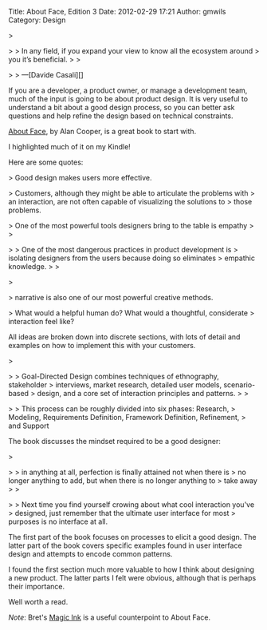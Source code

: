 Title: About Face, Edition 3
Date: 2012-02-29 17:21
Author: gmwils
Category: Design

<p>
> </p>
>
> In any field, if you expand your view to know all the ecosystem around
> you it’s beneficial.
>
> </p>
>
> —[Davide Casali][]

</p>

If you are a developer, a product owner, or manage a development team,
much of the input is going to be about product design. It is very useful
to understand a bit about a good design process, so you can better ask
questions and help refine the design based on technical constraints.

</p>

[About Face][], by Alan Cooper, is a great book to start with.

</p>

I highlighted much of it on my Kindle!

</p>

Here are some quotes:

</p>

<p>
> Good design makes users more effective.

</p>

<p>
> Customers, although they might be able to articulate the problems with
> an interaction, are not often capable of visualizing the solutions to
> those problems.

</p>

<p>
> One of the most powerful tools designers bring to the table is empathy
>
> </p>
>
> One of the most dangerous practices in product development is
> isolating designers from the users because doing so eliminates
> empathic knowledge.
>
> </p>
> <p>

</p>

<p>
> narrative is also one of our most powerful creative methods.

</p>

<p>
> What would a helpful human do? What would a thoughtful, considerate
> interaction feel like?

</p>

All ideas are broken down into discrete sections, with lots of detail
and examples on how to implement this with your customers.

</p>

<p>
> </p>
>
> Goal-Directed Design combines techniques of ethnography, stakeholder
> interviews, market research, detailed user models, scenario-based
> design, and a core set of interaction principles and patterns.
>
> </p>
>
> This process can be roughly divided into six phases: Research,
> Modeling, Requirements Definition, Framework Definition, Refinement,
> and Support

</p>

The book discusses the mindset required to be a good designer:

</p>

<p>
> </p>
>
> in anything at all, perfection is finally attained not when there is
> no longer anything to add, but when there is no longer anything to
> take away
>
> </p>
>
> Next time you find yourself crowing about what cool interaction you've
> designed, just remember that the ultimate user interface for most
> purposes is no interface at all.

</p>

The first part of the book focuses on processes to elicit a good design.
The latter part of the book covers specific examples found in user
interface design and attempts to encode common patterns.

</p>

I found the first section much more valuable to how I think about
designing a new product. The latter parts I felt were obvious, although
that is perhaps their importance.

</p>

Well worth a read.

</p>

*Note*: Bret's [Magic Ink][] is a useful counterpoint to About Face.

</p>

  [Davide Casali]: http://intenseminimalism.com/2011/designers-shouldnt-code-the-digital-duo/
  [About Face]: http://www.amazon.com/gp/product/B001C323BI/ref=as_li_ss_tl?ie=UTF8&tag=pseudofish-20&linkCode=as2&camp=217145&creative=399373&creativeASIN=B001C323BI
  [Magic Ink]: http://worrydream.com/#!/MagicInk
